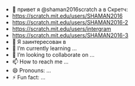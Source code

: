 - 👋 привет я @shaman2016scratch а в Скретч:
- https://scratch.mit.edu/users/SHAMAN2016
- https://scratch.mit.edu/users/SHAMAN2016-2
- https://scratch.mit.edu/users/intergram
- https://scratch.mit.edu/users/SHAMAN2016-3
- 👀 Я заинтересован в
- 🌱 I’m currently learning ...
- 💞️ I’m looking to collaborate on ...
- 📫 How to reach me ...
- 😄 Pronouns: ...
- ⚡ Fun fact: ...

<!---
shaman2016scratch/shaman2016scratch is a ✨ special ✨ repository because its `README.md` (this file) appears on your GitHub profile.
You can click the Preview link to take a look at your changes.
--->
